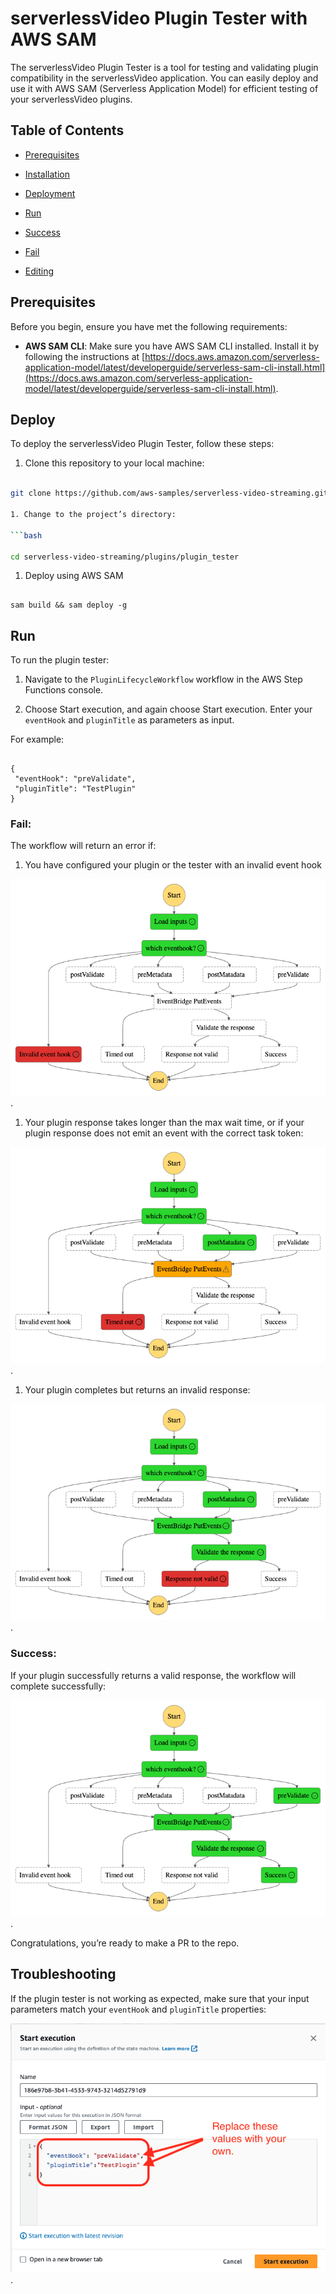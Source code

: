 # serverlessVideo Plugin Tester with AWS SAM

The serverlessVideo Plugin Tester is a tool for testing and validating plugin compatibility in the serverlessVideo application. You can easily deploy and use it with AWS SAM (Serverless Application Model) for efficient testing of your serverlessVideo plugins.

## Table of Contents

- [Prerequisites](#prerequisites)

- [Installation](#installation)

- [Deployment](#deploy)

- [Run](#run)

- [Success](#success)

- [Fail](#fail)

- [Editing](#editing)

## Prerequisites

Before you begin, ensure you have met the following requirements:

- **AWS SAM CLI**: Make sure you have AWS SAM CLI installed. Install it by following the instructions at [https://docs.aws.amazon.com/serverless-application-model/latest/developerguide/serverless-sam-cli-install.html](https://docs.aws.amazon.com/serverless-application-model/latest/developerguide/serverless-sam-cli-install.html).

## Deploy

To deploy the serverlessVideo Plugin Tester, follow these steps:

1. Clone this repository to your local machine:

 ```bash

git clone https://github.com/aws-samples/serverless-video-streaming.git

1. Change to the project’s directory:

 ```bash

 cd serverless-video-streaming/plugins/plugin_tester

 ```

1. Deploy using AWS SAM

 ```bach

 sam build && sam deploy -g

 ```

## Run

To run the plugin tester:

1. Navigate to the `PluginLifecycleWorkflow` workflow in the AWS Step Functions console.

1. Choose Start execution, and again choose Start execution. Enter your `eventHook` and `pluginTitle` as parameters as input.

For example:

```

{
 "eventHook": "preValidate",
 "pluginTitle": "TestPlugin"
}

```

### Fail:

The workflow will return an error if:

1. You have configured your plugin or the tester with an invalid event hook

![Fail](/images/plugin_tester_3.png).

1. Your plugin response takes longer than the max wait time, or if your plugin response does not emit an event with the correct task token:

![Fail](/images/plugin_tester_2.png).

1. Your plugin completes but returns an invalid response:

![Fail](/images/plugin_tester_4.png).

### Success:

If your plugin successfully returns a valid response, the workflow will complete successfully:

![Success](/images/plugin_tester_1.png).

Congratulations, you’re ready to make a PR to the repo.

## Troubleshooting

If the plugin tester is not working as expected, make sure that your input parameters match your `eventHook` and `pluginTitle` properties:

![edit](/images/plugin_tester_5.png).